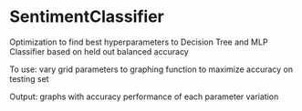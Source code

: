 # SentimentClassifier
Optimization to find best hyperparameters to Decision Tree and MLP Classifier based on held out balanced accuracy

To use: vary grid parameters to graphing function to maximize accuracy on testing set

Output: graphs with accuracy performance of each parameter variation

